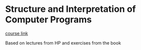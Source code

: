 # Structure and Interpretation of Computer Programs
[course link](http://mitpress.mit.edu/sicp/)

Based on lectures from HP and exercises from the book

